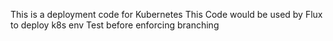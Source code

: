 This is a deployment code for Kubernetes
This Code would be used by Flux to deploy k8s env
Test before enforcing branching
